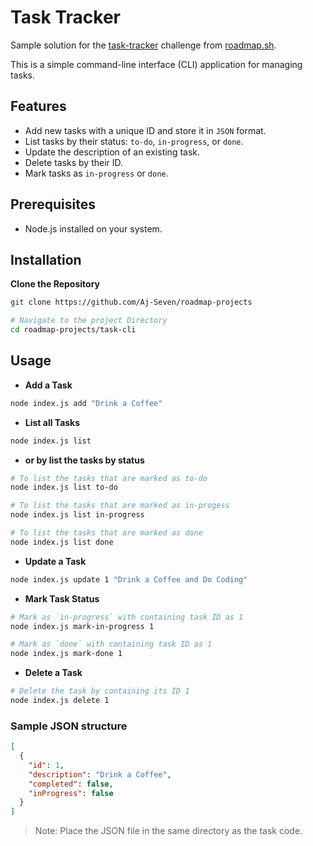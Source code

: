 # Task Tracker

Sample solution for the [task-tracker](https://roadmap.sh/projects/task-tracker) challenge from [roadmap.sh](https://roadmap.sh/).

This is a simple command-line interface (CLI) application for managing tasks.

## Features

- Add new tasks with a unique ID and store it in `JSON` format.
- List tasks by their status: `to-do`, `in-progress`, or `done`.
- Update the description of an existing task.
- Delete tasks by their ID.
- Mark tasks as `in-progress` or `done`.

## Prerequisites

- Node.js installed on your system.

## Installation

**Clone the Repository**

   ```bash
   git clone https://github.com/Aj-Seven/roadmap-projects

   # Navigate to the project Directory
   cd roadmap-projects/task-cli
   ```
## Usage

- **Add a Task**
```bash
node index.js add "Drink a Coffee"
```

- **List all Tasks**
```bash
node index.js list
```
- **or by list the tasks by status**
```bash
# To list the tasks that are marked as to-do
node index.js list to-do

# To list the tasks that are marked as in-progess
node index.js list in-progress

# To list the tasks that are marked as done
node index.js list done
```

- **Update a Task**
```bash
node index.js update 1 "Drink a Coffee and Do Coding"
```

- **Mark Task Status**
```bash
# Mark as `in-progress` with containing task ID as 1
node index.js mark-in-progress 1

# Mark as `done` with containing task ID as 1
node index.js mark-done 1
```

- **Delete a Task**
```bash
# Delete the task by containing its ID 1
node index.js delete 1
```

### Sample JSON structure
```JSON
[
  {
    "id": 1,
    "description": "Drink a Coffee",
    "completed": false,
    "inProgress": false
  }
]
```
> Note: Place the JSON file in the same directory as the task code.
